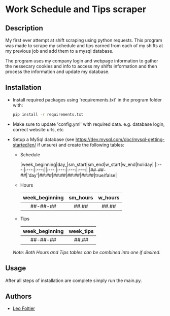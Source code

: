 
# Work Schedule and Tips scraper

## Description

My first ever attempt at shift scraping using python requests. This program was made to scrape my schedule and tips earned from each of my shifts at my previous job and add them to a mysql database. 

The program uses my company login  and webpage information to gather the nessecary cookies and info to access my shifts information and then process the information and update my database.



## Installation

- Install required packages using 'requirements.txt' in the program folder with:

    ```bash
    pip install -r requirements.txt
    ```

- Make sure to update 'config.yml' with required data. e.g. database login, correct website urls, etc

- Setup a MySql database (see https://dev.mysql.com/doc/mysql-getting-started/en/ if unsure) and create the following tables:

    - Schedule

        |week_beginning|day_|sm_start|sm_end|w_start|w_end|holiday|
        |:---:|:---:|:---:||:---:|:---:|:---:|:---:|
        |##-##-##|'day'|##:##|##:##|##:##|##:##|true/false|

    - Hours

        | week_beginning | sm_hours | w_hours |
        |:---:|:---:|:---:|
        |##-##-##|##.##|##.##|

    - Tips

        | week_beginning | week_tips |
        |:---:|:---:|
        |##-##-##|##.##|

    *Note: Both Hours and Tips tables can be combined into one if desired.*


## Usage

After all steps of installation are complete simply run the main.py.
## Authors

- [Leo Foltier](https://github.com/Leo-Foltier)

